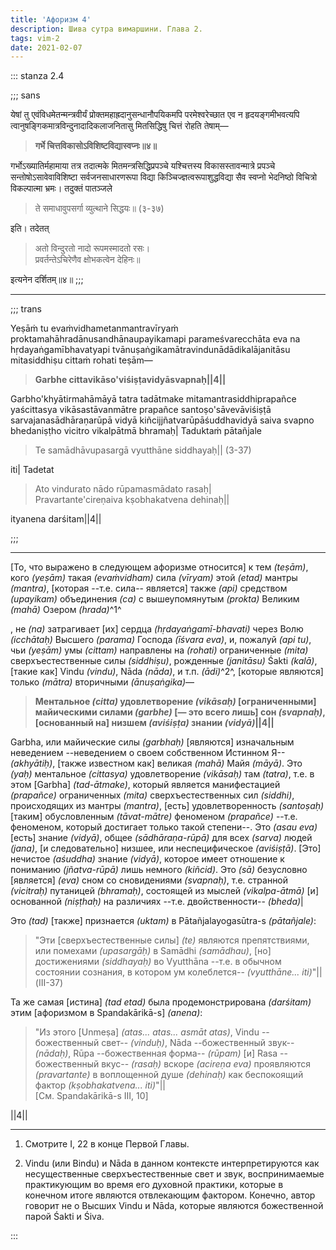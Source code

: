 ```yaml
---
title: 'Афоризм 4'
description: Шива сутра вимаршини. Глава 2.
tags: vim-2
date: 2021-02-07
---
```



::: stanza 2.4

;;; sans

येषां तु एवंविधमेतन्मन्त्रवीर्यं प्रोक्तमहाह्रदानुसन्धानौपयिकमपि परमेश्वरेच्छात एव न हृदयङ्गमीभवत्यपि त्वानुषङ्गिकमात्रविन्दुनादादिकलाजनितासु मितसिद्धिषु चित्तं रोहति तेषाम्—

> **गर्भे चित्तविकासोऽविशिष्टविद्यास्वप्नः॥४॥**

गर्भोऽख्यातिर्महामाया तत्र तदात्मके मितमन्त्रसिद्धिप्रपञ्चे यश्चित्तस्य विकासस्तावन्मात्रे प्रपञ्चे सन्तोषोऽसावेवाविशिष्टा सर्वजनसाधारणरूपा विद्या किञ्चिज्ज्ञत्वरूपाशुद्धविद्या सैव स्वप्नो भेदनिष्ठो विचित्रो विकल्पात्मा भ्रमः। तदुक्तं पातञ्जले

> ते समाधावुपसर्गा व्युत्थाने सिद्धयः॥ (३-३७)

इति। तदेतत्

> अतो विन्दुरतो नादो रूपमस्मादतो रसः।  
> प्रवर्तन्तेऽचिरेणैव क्षोभकत्वेन देहिनः॥

इत्यनेन दर्शितम्॥४॥
;;; 

---

;;;  trans

Yeṣāṁ tu evaṁvidhametanmantravīryaṁ proktamahāhradānusandhānaupayikamapi parameśvarecchāta eva na hṛdayaṅgamībhavatyapi tvānuṣaṅgikamātravindunādādikalājanitāsu mitasiddhiṣu cittaṁ rohati teṣām—

> **Garbhe cittavikāso'viśiṣṭavidyāsvapnaḥ||4||**

Garbho'khyātirmahāmāyā tatra tadātmake mitamantrasiddhiprapañce yaścittasya vikāsastāvanmātre prapañce santoṣo'sāvevāviśiṣṭā sarvajanasādhāraṇarūpā vidyā kiñcijjñatvarūpāśuddhavidyā saiva svapno bhedaniṣṭho vicitro vikalpātmā bhramaḥ| Taduktaṁ pātañjale

> Te samādhāvupasargā vyutthāne siddhayaḥ|| (3-37)

iti| Tadetat

> Ato vindurato nādo rūpamasmādato rasaḥ|  
> Pravartante'cireṇaiva kṣobhakatvena dehinaḥ||

ityanena darśitam||4||

;;;  

---

[То, что выражено в следующем афоризме относится] к тем _(teṣām)_, кого _(yeṣām)_ такая _(evaṁvidham)_ сила _(vīryam)_ этой _(etad)_ мантры _(mantra)_, [которая --т.е. сила-- является] также _(api)_ средством _(upayikam)_ объединения _(ca)_ с вышеупомянутым _(prokta)_ Великим _(mahā)_ Озером _(hrada)_^1^

, не _(na)_ затрагивает [их] сердца
_(hṛdayaṅgamī-bhavati)_ через Волю _(icchātaḥ)_ Высшего _(parama)_ Господа
_(īśvara eva)_, и, пожалуй _(api tu)_, чьи _(yeṣām)_ умы _(cittam)_ направлены
на _(rohati)_ ограниченные _(mita)_ сверхъестественные силы _(siddhiṣu)_,
рожденные _(janitāsu)_ Śakti _(kalā)_, [такие как] Vindu _(vindu)_, Nāda
_(nāda)_, и т.п. _(ādi)_^2^, [которые
являются] только _(mātra)_ вторичными _(ānuṣaṅgika)_—

> **Ментальное _(citta)_ удовлетворение _(vikāsaḥ)_ [ограниченными] майическими силами _(garbhe)_ [— это всего лишь] сон _(svapnaḥ)_, [основанный на] низшем _(aviśiṣṭa)_ знании _(vidyā)_||4||**

Garbha, или майические силы _(garbhaḥ)_ [являются] изначальным неведением --неведением о своем собственном Истинном Я-- _(akhyātiḥ)_, [также известном как] великая _(mahā)_ Майя _(māyā)_. Это _(yaḥ)_ ментальное _(cittasya)_ удовлетворение _(vikāsaḥ)_ там _(tatra)_, т.е. в этом [Garbha] _(tad-ātmake)_, который является манифестацией _(prapañce)_ ограниченных _(mita)_ сверхъестественных сил _(siddhi)_, происходящих из мантры _(mantra)_, [есть] удовлетворенность _(santoṣaḥ)_ [таким] обусловленным _(tāvat-mātre)_ феноменом _(prapañce)_ --т.е. феноменом, который достигает только такой степени--. Это _(asau eva)_ [есть] знание _(vidyā)_, общее _(sādhāraṇa-rūpā)_ для всех _(sarva)_ людей _(jana)_, [и следовательно] низшее, или неспецифическое _(aviśiṣṭā)_. [Это] нечистое _(aśuddha)_ знание _(vidyā)_, которое имеет отношение к пониманию _(jñatva-rūpā)_ лишь немного _(kiñcid)_. Это _(sā)_ безусловно [является] _(eva)_ сном со сновидениями _(svapnaḥ)_, т.е. странной _(vicitraḥ)_ путаницей _(bhramaḥ)_, состоящей из мыслей _(vikalpa-ātmā)_ [и] основанной _(niṣṭhaḥ)_ на различиях --т.е. двойственности-- _(bheda)_|

Это _(tad)_ [также] признается _(uktam)_ в Pātañjalayogasūtra-s _(pātañjale)_:

> "Эти [сверхъестественные силы] _(te)_ являются препятствиями, или помехами _(upasargāḥ)_ в Samādhi _(samādhau)_, [но] достижениями _(siddhayaḥ)_ во Vyutthāna --т.е. в обычном состоянии сознания, в котором ум колеблется-- _(vyutthāne... iti)_"||(III-37)

Та же самая [истина] _(tad etad)_ была продемонстрирована _(darśitam)_ этим [афоризмом в Spandakārikā-s] _(anena)_:

> "Из этого [Unmeṣa] _(atas... atas... asmāt atas)_, Vindu --божественный свет-- _(vinduḥ)_, Nāda --божественный звук-- _(nādaḥ)_, Rūpa --божественная форма-- _(rūpam)_ [и] Rasa --божественный вкус-- _(rasaḥ)_ вскоре _(acireṇa eva)_ проявляются _(pravartante)_ в воплощенной душе _(dehinaḥ)_ как беспокоящий фактор _(kṣobhakatvena... iti)_"||  
> [См. Spandakārikā-s III, 10]

||4||

---

1. Смотрите I, 22 в конце Первой Главы.

2. Vindu (или Bindu) и Nāda в данном контексте интерпретируются как несущественные
   сверхъестественные свет и звук, воспринимаемые практикующим во время его духовной
   практики, которые в конечном итоге являются отвлекающим фактором. Конечно, автор
   говорит не о Высших Vindu и Nāda, которые являются божественной парой Śakti и Śiva.
   

:::

